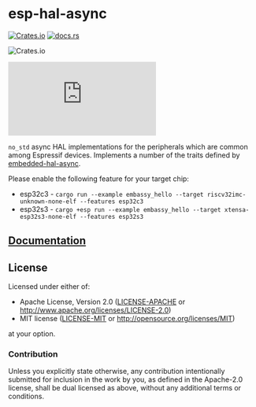 # esp-hal-async

[![Crates.io](https://img.shields.io/crates/v/esp-hal-async?labelColor=1C2C2E&color=C96329&logo=Rust&style=flat-square)](https://crates.io/crates/esp-hal-async)
[![docs.rs](https://img.shields.io/docsrs/esp-hal-async?labelColor=1C2C2E&color=C96329&logo=rust&style=flat-square)](https://docs.rs/esp-hal-async)

![Crates.io](https://img.shields.io/crates/l/esp-hal-async?labelColor=1C2C2E&style=flat-square)

[![Matrix](https://img.shields.io/matrix/esp-rs:matrix.org?label=join%20matrix&labelColor=1C2C2E&color=BEC5C9&logo=matrix&style=flat-square)](https://matrix.to/#/#esp-rs:matrix.org)

`no_std` async HAL implementations for the peripherals which are common among Espressif devices. Implements a number of the traits defined by [embedded-hal-async](https://github.com/rust-embedded/embedded-hal).

Please enable the following feature for your target chip:

* esp32c3 - `cargo run --example embassy_hello --target riscv32imc-unknown-none-elf --features esp32c3`
* esp32s3 - `cargo +esp run --example embassy_hello --target xtensa-esp32s3-none-elf --features esp32s3`

## [Documentation]

[documentation]: https://docs.rs/esp-hal-async/

## License

Licensed under either of:

* Apache License, Version 2.0 ([LICENSE-APACHE](../LICENSE-APACHE) or http://www.apache.org/licenses/LICENSE-2.0)
* MIT license ([LICENSE-MIT](../LICENSE-MIT) or http://opensource.org/licenses/MIT)

at your option.

### Contribution

Unless you explicitly state otherwise, any contribution intentionally submitted for inclusion in
the work by you, as defined in the Apache-2.0 license, shall be dual licensed as above, without
any additional terms or conditions.
